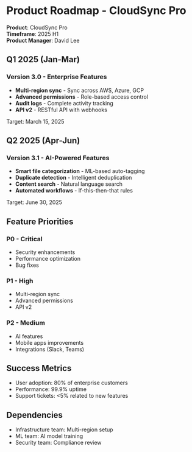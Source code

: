 # Product Roadmap - CloudSync Pro

**Product**: CloudSync Pro  
**Timeframe**: 2025 H1  
**Product Manager**: David Lee

## Q1 2025 (Jan-Mar)

### Version 3.0 - Enterprise Features
- **Multi-region sync** - Sync across AWS, Azure, GCP
- **Advanced permissions** - Role-based access control
- **Audit logs** - Complete activity tracking
- **API v2** - RESTful API with webhooks

Target: March 15, 2025

## Q2 2025 (Apr-Jun)

### Version 3.1 - AI-Powered Features
- **Smart file categorization** - ML-based auto-tagging
- **Duplicate detection** - Intelligent deduplication
- **Content search** - Natural language search
- **Automated workflows** - If-this-then-that rules

Target: June 30, 2025

## Feature Priorities

### P0 - Critical
- Security enhancements
- Performance optimization
- Bug fixes

### P1 - High
- Multi-region sync
- Advanced permissions
- API v2

### P2 - Medium
- AI features
- Mobile apps improvements
- Integrations (Slack, Teams)

## Success Metrics
- User adoption: 80% of enterprise customers
- Performance: 99.9% uptime
- Support tickets: <5% related to new features

## Dependencies
- Infrastructure team: Multi-region setup
- ML team: AI model training
- Security team: Compliance review